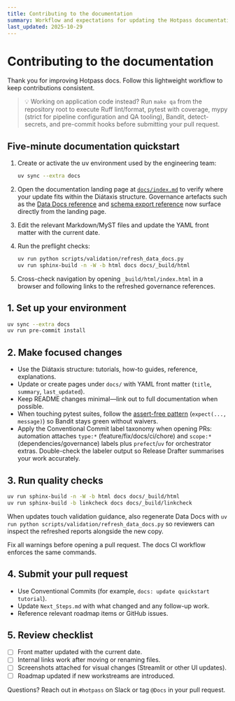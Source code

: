 ```yaml
---
title: Contributing to the documentation
summary: Workflow and expectations for updating the Hotpass documentation set.
last_updated: 2025-10-29
---
```


# Contributing to the documentation

Thank you for improving Hotpass docs. Follow this lightweight workflow to keep contributions consistent.

> 💡 Working on application code instead? Run `make qa` from the repository root to execute Ruff lint/format, pytest with coverage, mypy (strict for pipeline configuration and QA tooling), Bandit, detect-secrets, and pre-commit hooks before submitting your pull request.

## Five-minute documentation quickstart

1. Create or activate the uv environment used by the engineering team:

   ```bash
   uv sync --extra docs
   ```

2. Open the documentation landing page at [`docs/index.md`](./index.md) to verify
   where your update fits within the Diátaxis structure. Governance artefacts
   such as the [Data Docs reference](./reference/data-docs.md) and
   [schema export reference](./reference/schema-exports.md) now surface directly
   from the landing page.

3. Edit the relevant Markdown/MyST files and update the YAML front matter with
   the current date.

4. Run the preflight checks:

   ```bash
   uv run python scripts/validation/refresh_data_docs.py
   uv run sphinx-build -n -W -b html docs docs/_build/html
   ```

5. Cross-check navigation by opening `_build/html/index.html` in a browser and
   following links to the refreshed governance references.

## 1. Set up your environment

```bash
uv sync --extra docs
uv run pre-commit install
```

## 2. Make focused changes

- Use the Diátaxis structure: tutorials, how-to guides, reference, explanations.
- Update or create pages under `docs/` with YAML front matter (`title`, `summary`, `last_updated`).
- Keep README changes minimal—link out to full documentation when possible.
- When touching pytest suites, follow the [assert-free pattern](./how-to-guides/assert-free-pytest.md) (`expect(..., message)`) so Bandit stays green without waivers.
- Apply the Conventional Commit label taxonomy when opening PRs: automation attaches `type:*` (feature/fix/docs/ci/chore) and `scope:*` (dependencies/governance) labels plus `prefect`/`uv` for orchestrator extras. Double-check the labeler output so Release Drafter summarises your work accurately.

## 3. Run quality checks

```bash
uv run sphinx-build -n -W -b html docs docs/_build/html
uv run sphinx-build -b linkcheck docs docs/_build/linkcheck
```

When updates touch validation guidance, also regenerate Data Docs with
`uv run python scripts/validation/refresh_data_docs.py` so reviewers can inspect
the refreshed reports alongside the new copy.

Fix all warnings before opening a pull request. The docs CI workflow enforces the same commands.

## 4. Submit your pull request

- Use Conventional Commits (for example, `docs: update quickstart tutorial`).
- Update `Next_Steps.md` with what changed and any follow-up work.
- Reference relevant roadmap items or GitHub issues.

## 5. Review checklist

- [ ] Front matter updated with the current date.
- [ ] Internal links work after moving or renaming files.
- [ ] Screenshots attached for visual changes (Streamlit or other UI updates).
- [ ] Roadmap updated if new workstreams are introduced.

Questions? Reach out in `#hotpass` on Slack or tag `@Docs` in your pull request.
